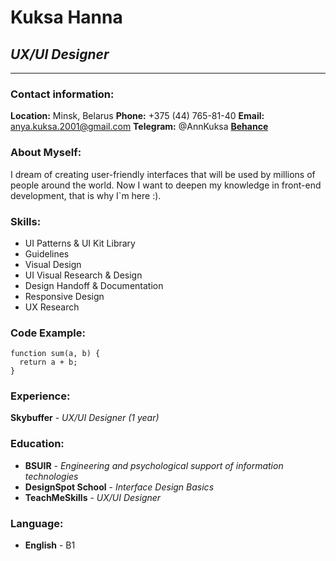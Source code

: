 # **Kuksa Hanna**
## *UX/UI Designer*
****

### Contact information:
**Location:** Minsk, Belarus
**Phone:** +375 (44) 765-81-40
**Email:** anya.kuksa.2001@gmail.com
**Telegram:** @AnnKuksa
[**Behance**](https://www.behance.net/anua_kuksa)

### About Myself:
I dream of creating user-friendly interfaces that will be used by millions of people around the world.
Now I want to deepen my knowledge in front-end development, that is why I`m here :).

### Skills:
* UI Patterns & UI Kit Library
* Guidelines
* Visual Design
* UI Visual Research & Design
* Design Handoff & Documentation
* Responsive Design
* UX Research

### Code Example:
```
function sum(a, b) {
  return a + b;
}
```

### Experience:
**Skybuffer** - *UX/UI Designer (1 year)*

### Education:
- **BSUIR** - *Engineering and psychological support of information technologies*
- **DesignSpot School** - *Interface Design Basics*
- **TeachMeSkills** - *UX/UI Designer*

### Language:
- **English** - B1